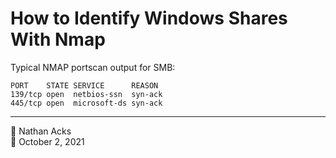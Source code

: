 # How to Identify Windows Shares With Nmap

Typical NMAP portscan output for SMB:

```
PORT    STATE SERVICE      REASON
139/tcp open  netbios-ssn  syn-ack
445/tcp open  microsoft-ds syn-ack
```

- - - -

👤 Nathan Acks  
📅 October 2, 2021

